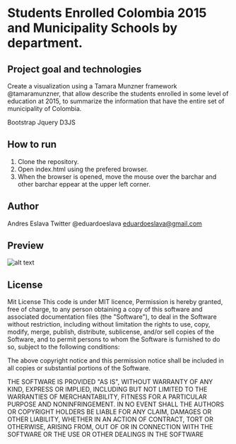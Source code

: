 # Students Enrolled Colombia 2015 and Municipality Schools by department.

## Project goal and technologies

Create a visualization using a Tamara Munzner framework @tamaramunzner, that allow describe the students enrolled in some level of education at 2015, to summarize the information that have the entire set of municipality of Colombia.

Bootstrap
Jquery
D3JS

## How to run 
1. Clone the repository.
2. Open index.html using the prefered browser.
3. When the browser is opened, move the mouse over the barchar and other barchar eppear at the upper left corner.

## Author 
Andres Eslava
Twitter @eduardoeslava
eduardoeslava@gmail.com

## Preview

![alt text](https://eduardoeslava.github.io/Visualization.png)


## License
Mit License
This code is under MIT licence, Permission is hereby granted, free of charge, to any person obtaining a copy of this software and associated documentation files (the "Software"), to deal in the Software without restriction, including without limitation the rights to use, copy, modify, merge, publish, distribute, sublicense, and/or sell copies of the Software, and to permit persons to whom the Software is furnished to do so, subject to the following conditions: 

The above copyright notice and this permission notice shall be included in all copies or substantial portions of the Software. 

THE SOFTWARE IS PROVIDED "AS IS", WITHOUT WARRANTY OF ANY KIND, EXPRESS OR IMPLIED, INCLUDING BUT NOT LIMITED TO THE WARRANTIES OF MERCHANTABILITY, FITNESS FOR A PARTICULAR PURPOSE AND NONINFRINGEMENT. IN NO EVENT SHALL THE AUTHORS OR COPYRIGHT HOLDERS BE LIABLE FOR ANY CLAIM, DAMAGES OR OTHER LIABILITY, WHETHER IN AN ACTION OF CONTRACT, TORT OR OTHERWISE, ARISING FROM, OUT OF OR IN CONNECTION WITH THE SOFTWARE OR THE USE OR OTHER DEALINGS IN THE SOFTWARE
